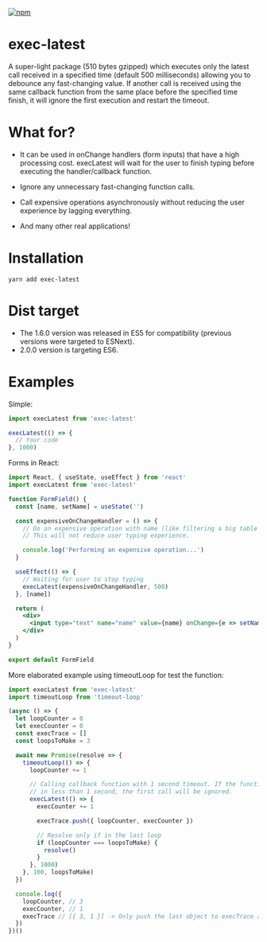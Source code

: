 [![npm](https://img.shields.io/npm/v/exec-latest.svg)](https://www.npmjs.com/package/exec-latest)

# exec-latest
A super-light package (510 bytes gzipped) which executes only the latest call received in a specified time (default 500 milliseconds) allowing you to debounce any fast-changing value. If another call is received using the same callback function from the same place before the specified time finish, it will ignore the first execution and restart the timeout.


# What for?
- It can be used in onChange handlers (form inputs) that have a high processing cost. execLatest will wait for the user to finish typing before executing the handler/callback function.

- Ignore any unnecessary fast-changing function calls.

- Call expensive operations asynchronously without reducing the user experience by lagging everything.

- And many other real applications!


# Installation
```
yarn add exec-latest
```


# Dist target
- The 1.6.0 version was released in ES5 for compatibility (previous versions were targeted to ESNext). 
- 2.0.0 version is targeting ES6.


# Examples
Simple:

```js
import execLatest from 'exec-latest'

execLatest(() => {
  // Your code
}, 1000)
```


Forms in React:

```jsx
import React, { useState, useEffect } from 'react'
import execLatest from 'exec-latest'

function FormField() {
  const [name, setName] = useState('')

  const expensiveOnChangeHandler = () => {
    // Do an expensive operation with name (like filtering a big table list and re-render it).
    // This will not reduce user typing experience.

    console.log('Performing an expensive operation...')
  }

  useEffect(() => {
    // Waiting for user to stop typing
    execLatest(expensiveOnChangeHandler, 500)
  }, [name])

  return (
    <div>
      <input type="text" name="name" value={name} onChange={e => setName(e.target.value)} />
    </div>
  )
}

export default FormField
```


More elaborated example using timeoutLoop for test the function:

```js
import execLatest from 'exec-latest'
import timeoutLoop from 'timeout-loop'

(async () => {
  let loopCounter = 0
  let execCounter = 0
  const execTrace = []
  const loopsToMake = 3

  await new Promise(resolve => {
    timeoutLoop(() => {
      loopCounter += 1

      // Calling callback function with 1 second timeout. If the function is re-called (from the same place)
      // in less than 1 second, the first call will be ignored.
      execLatest(() => {
        execCounter += 1

        execTrace.push({ loopCounter, execCounter })

        // Resolve only if in the last loop
        if (loopCounter === loopsToMake) {
          resolve()
        }
      }, 1000)
    }, 100, loopsToMake)
  })

  console.log({
    loopCounter, // 3
    execCounter, // 1
    execTrace // [{ 3, 1 }] -> Only push the last object to execTrace array (means loop number 3 and is the 1st execution)
  })
})()
```
